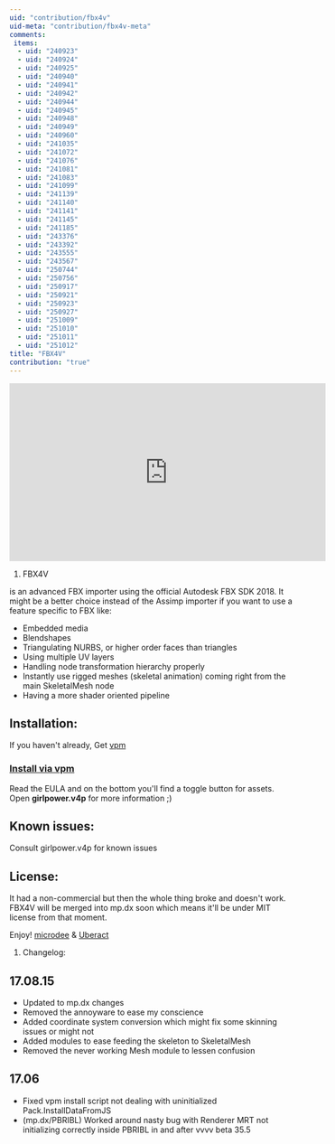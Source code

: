 ```yaml
---
uid: "contribution/fbx4v"
uid-meta: "contribution/fbx4v-meta"
comments: 
 items: 
  - uid: "240923"
  - uid: "240924"
  - uid: "240925"
  - uid: "240940"
  - uid: "240941"
  - uid: "240942"
  - uid: "240944"
  - uid: "240945"
  - uid: "240948"
  - uid: "240949"
  - uid: "240960"
  - uid: "241035"
  - uid: "241072"
  - uid: "241076"
  - uid: "241081"
  - uid: "241083"
  - uid: "241099"
  - uid: "241139"
  - uid: "241140"
  - uid: "241141"
  - uid: "241145"
  - uid: "241185"
  - uid: "243376"
  - uid: "243392"
  - uid: "243555"
  - uid: "243567"
  - uid: "250744"
  - uid: "250756"
  - uid: "250917"
  - uid: "250921"
  - uid: "250923"
  - uid: "250927"
  - uid: "251009"
  - uid: "251010"
  - uid: "251011"
  - uid: "251012"
title: "FBX4V"
contribution: "true"
---
```


<div class="embed-responsive embed-responsive-16by9 mt-3 mb-4">
    <iframe width="560" height="315" src="https://www.youtube.com/embed/NR2CH8V4rgY" title="YouTube video player" frameborder="0" allow="accelerometer; autoplay; clipboard-write; encrypted-media; gyroscope; picture-in-picture" allowfullscreen></iframe>
</div>

1.  FBX4V
is an advanced FBX importer using the official Autodesk FBX SDK 2018. It might be a better choice instead of the Assimp importer if you want to use a feature specific to FBX like:
* Embedded media
* Blendshapes
* Triangulating NURBS, or higher order faces than triangles
* Using multiple UV layers
* Handling node transformation hierarchy properly
* Instantly use rigged meshes (skeletal animation) coming right from the main SkeletalMesh node
* Having a more shader oriented pipeline

##  Installation:
If you haven't already, Get [vpm](xref:contribution/vpm)
###  <a href="vpms://raw.githubusercontent.com/vvvvpm/vpdb/master/microdee/FBX4V/17.08.15.vpack">Install via vpm</a>
Read the EULA and on the bottom you'll find a toggle button for assets.
Open **girlpower.v4p** for more information ;)

##  Known issues:
Consult girlpower.v4p for known issues

##  License:
It had a non-commercial but then the whole thing broke and doesn't work. FBX4V will be merged into mp.dx soon which means it'll be under MIT license from that moment.

Enjoy!
[microdee](http://vvvv.org/users/microdee) & [Uberact](/businesses/uberact)

1.  Changelog:
##  17.08.15
* Updated to mp.dx changes
* Removed the annoyware to ease my conscience
* Added coordinate system conversion which might fix some skinning issues or might not
* Added modules to ease feeding the skeleton to SkeletalMesh
* Removed the never working Mesh module to lessen confusion
##  17.06
* Fixed vpm install script not dealing with uninitialized Pack.InstallDataFromJS
* (mp.dx/PBRIBL) Worked around nasty bug with Renderer MRT not initializing correctly inside PBRIBL in and after vvvv beta 35.5